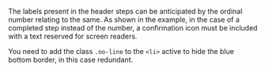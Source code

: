 The labels present in the header steps can be anticipated by the ordinal number relating to the same.
As shown in the example,  in the case of a completed step instead of the number, a confirmation icon must be included with a text reserved for screen readers.

You need to add the class `.no-line` to the `<li>` active to hide the blue bottom border, in this case redundant.